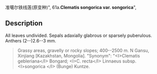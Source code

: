 准噶尔铁线莲(原变种)",
61a.**Clematis songorica var. songorica**",

## Description
All leaves undivided. Sepals adaxially glabrous or sparsely puberulous. Anthers (2--)2.6--3 mm.

> Grassy areas, gravelly or rocky slopes; 400--2500 m. N Gansu, Xinjiang [Kazakhstan, Mongolia].
  "Synonym": "&lt;I&gt;Clematis gebleriana&lt;/I&gt; Bongard; &lt;I&gt;C. recta&lt;/I&gt; Linnaeus subsp. &lt;I&gt;songorica &lt;/I&gt; (Bunge) Kuntze.
